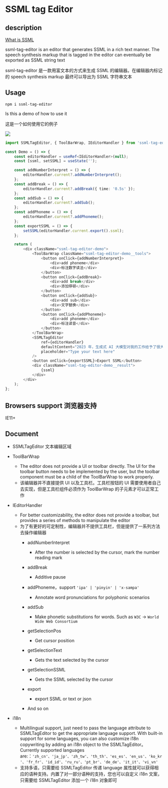 # SSML tag Editor

## description

[What is SSML](https://learn.microsoft.com/en-us/azure/ai-services/speech-service/speech-synthesis-markup)

ssml-tag-editor is an editor that generates SSML in a rich text manner. The speech synthesis markup that is tagged in the editor can eventually be exported as SSML string text

ssml-tag-editor 是一款用富文本的方式来生成 SSML 的编辑器。在编辑器内标记的 speech synthesis markup 最终可以导出为 SSML 字符串文本

## Usage
`
npm i ssml-tag-editor
`

Is this a demo of how to use it

这是一个如何使用它的例子

![](https://statics-umu-cn.umucdn.cn/resource/a/8KjU/BU1pr/3653231088.jpg)

``` typescript
import SSMLTagEditor, { ToolBarWrap, IEditorHandler } from 'ssml-tag-editor';

const Demo = () => {
    const editorHandler = useRef<IEditorHandler>(null);
    const [ssml, setSSML] = useState('');

    const addNumberInterpret = () => {
        editorHandler.current?.addNumberInterpret();
    };
    const addBreak = () => {
        editorHandler.current?.addBreak({ time: '0.5s' });
    };
    const addSub = () => {
        editorHandler.current?.addSub();
    };
    const addPhoneme = () => {
        editorHandler.current?.addPhoneme();
    };
    const exportSSML = () => {
        setSSML(editorHandler.current.export().ssml);
    };

    return (
        <div className="ssml-tag-editor-demo">
            <ToolBarWrap className="ssml-tag-editor-demo__tools">
                <button onClick={addNumberInterpret}>
                    <div>add phoneme</div>
                    <div>标注数字读法</div>
                </button>
                <button onClick={addBreak}>
                    <div>add break</div>
                    <div>添加停顿</div>
                </button>
                <button onClick={addSub}>
                    <div>add sub</div>
                    <div>文字替换</div>
                </button>
                <button onClick={addPhoneme}>
                    <div>add phoneme</div>
                    <div>标注读音</div>
                </button>
            </ToolBarWrap>
            <SSMLTagEditor
                ref={editorHandler}
                defaultContent="2023 年，生成式 AI 大模型对我的工作给予了很大的帮助"
                placeholder="Type your text here"
            />
            <button onClick={exportSSML}>Export SSML</button>
            <div className="ssml-tag-editor-demo__result">
                {ssml}
            </div>
        </div>
    );
};
```

## Browsers support 浏览器支持
IE11+

## Document
- SSMLTagEditor 文本编辑区域
- ToolBarWrap
    - The editor does not provide a UI or toolbar directly. The UI for the toolbar button needs to be implemented by the user, but the toolbar component must be a child of the ToolBarWrap to work properly.
    - 该编辑器并不直接提供 UI 以及工具栏。工具栏按钮的 UI 需要使用者自己去实现，但是工具栏组件必须作为 ToolBarWrap 的子元素才可以正常工作

- IEditorHandler
    - For better customizability, the editor does not provide a toolbar, but provides a series of methods to manipulate the editor
    - 为了有更好的可定制性，编辑器并不提供工具栏，但是提供了一系列方法去操作编辑器
        - addNumberInterpret
            - After the number is selected by the cursor, mark the number reading mark
        - addBreak
            - Additive pause
        - addPhoneme，support `'ipa' | 'pinyin' | 'x-sampa'`
            - Annotate word pronunciations for polyphonic scenarios
        - addSub
            - Make phonetic substitutions for words. Such as `W3C` -> `World Wide Web Consortium`

        - getSelectionPos
            - Get cursor position
        - getSelectionText
            - Gets the text selected by the cursor
        - getSelectionSSML
            - Gets the SSML selected by the cursor
        - export
            - export SSML or text or json

        - And so on

- i18n
    - Multilingual support, just need to pass the language attribute to SSMLTagEditor to get the appropriate language support. With built-in support for some languages, you can also customize i18n copywriting by adding an i18n object to the SSMLTagEditor。Currently supported languages are:：`'zh_cn'、'ja_jp'、'zh_tw'、'th_th'、'es_es'、'en_us'、'ko_kr'、'fr_fr'、'id_id'、'ru_ru'、'pt_br'、'de_de'、'it_it'、'vi_vn'`
    - 支持多语，只需要给 SSMLTagEditor 传递 language 属性就可以获得相应的语种支持。内置了对一部分语种的支持，您也可以自定义 i18n 文案，只需要给 SSMLTagEditor 添加一个 i18n 对象即可
